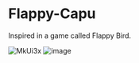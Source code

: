 # Flappy-Capu
Inspired in a game called Flappy Bird.

![MkUi3x](https://user-images.githubusercontent.com/87354194/165334687-b9979af3-c2d2-425b-bf81-7ff399ac334e.png)
![image](https://user-images.githubusercontent.com/87354194/165335773-b29f7605-415c-4bec-9837-8676812a9e8f.png)
